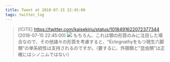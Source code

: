 ```yaml
---
title: Tweet at 2018-07-15 22:45:00
tags: twitter_log
---
```


> [!CITE] https://twitter.com/kaisekiriu/status/1018491622072377344 (2018-07-15 22:45:00)
> ![](https://twitter.com/kaisekiriu/status/1018491622072377344)
> もちろん、これは顎の形質のみに注目した場合なので、その他諸々の形質を考慮すると、"Ectognathyをもつ現生六脚類"の単系統性は支持されるのですが。（要するに、外顎類と"昆虫類"は正確にはシノニムではない）
